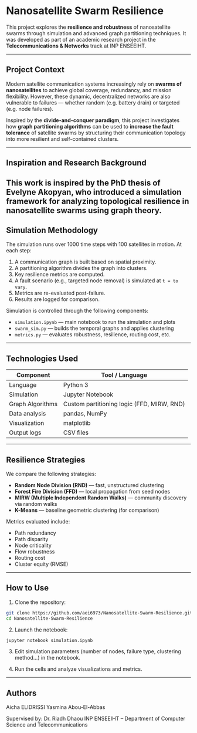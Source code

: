 # Nanosatellite Swarm Resilience

This project explores the **resilience and robustness** of nanosatellite swarms through simulation and advanced graph partitioning techniques. It was developed as part of an academic research project in the **Telecommunications & Networks** track at INP ENSEEIHT.

---

## Project Context

Modern satellite communication systems increasingly rely on **swarms of nanosatellites** to achieve global coverage, redundancy, and mission flexibility. However, these dynamic, decentralized networks are also vulnerable to failures — whether random (e.g. battery drain) or targeted (e.g. node failures).

Inspired by the **divide-and-conquer paradigm**, this project investigates how **graph partitioning algorithms** can be used to **increase the fault tolerance** of satellite swarms by structuring their communication topology into more resilient and self-contained clusters.

---

## Inspiration and Research Background

This work is **inspired by the PhD thesis of Evelyne Akopyan**, who introduced a simulation framework for analyzing topological resilience in nanosatellite swarms using graph theory.
---

## Simulation Methodology

The simulation runs over 1000 time steps with 100 satellites in motion. At each step:

1. A communication graph is built based on spatial proximity.
2. A partitioning algorithm divides the graph into clusters.
3. Key resilience metrics are computed.
4. A fault scenario (e.g., targeted node removal) is simulated at `t = to vary`.
5. Metrics are re-evaluated post-failure.
6. Results are logged for comparison.

Simulation is controlled through the following components:

- `simulation.ipynb` — main notebook to run the simulation and plots
- `swarm_sim.py` — builds the temporal graphs and applies clustering
- `metrics.py` — evaluates robustness, resilience, routing cost, etc.

---

##  Technologies Used

| Component       | Tool / Language        |
|----------------|------------------------|
| Language        | Python 3               |
| Simulation      | Jupyter Notebook       |
| Graph Algorithms| Custom partitioning logic (FFD, MIRW, RND) |
| Data analysis   | pandas, NumPy          |
| Visualization   | matplotlib             |
| Output logs     | CSV files              |

---

## Resilience Strategies

We compare the following strategies:

- **Random Node Division (RND)** — fast, unstructured clustering
- **Forest Fire Division (FFD)** — local propagation from seed nodes
- **MIRW (Multiple Independent Random Walks)** — community discovery via random walks
- **K-Means** — baseline geometric clustering (for comparison)

Metrics evaluated include:

- Path redundancy
- Path disparity
- Node criticality
- Flow robustness
- Routing cost
- Cluster equity (RMSE)

---
##  How to Use

1. Clone the repository:
```bash
git clone https://github.com/aei6973/Nanosatellite-Swarm-Resilience.git
cd Nanosatellite-Swarm-Resilience
 ```` 
2. Launch the notebook:
```bash
jupyter notebook simulation.ipynb
 ```` 
3. Edit simulation parameters (number of nodes, failure type, clustering method...) in the notebook.

4. Run the cells and analyze visualizations and metrics.
---

## Authors
Aicha ELIDRISSI
Yasmina Abou-El-Abbas

Supervised by: Dr. Riadh Dhaou
INP ENSEEIHT – Department of Computer Science and Telecommunications

